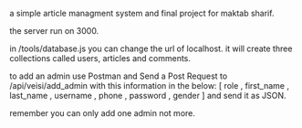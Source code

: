 a simple article managment system and final project for maktab sharif.

the server run on 3000.

in /tools/database.js you can change the url of localhost.
it will create three collections called users, articles and comments.

to add an admin use Postman and Send a Post Request to /api/veisi/add_admin with this information in the below:
[ role , first_name , last_name , username , phone , password , gender ]
and send it as JSON.

remember you can only add one admin not more.
